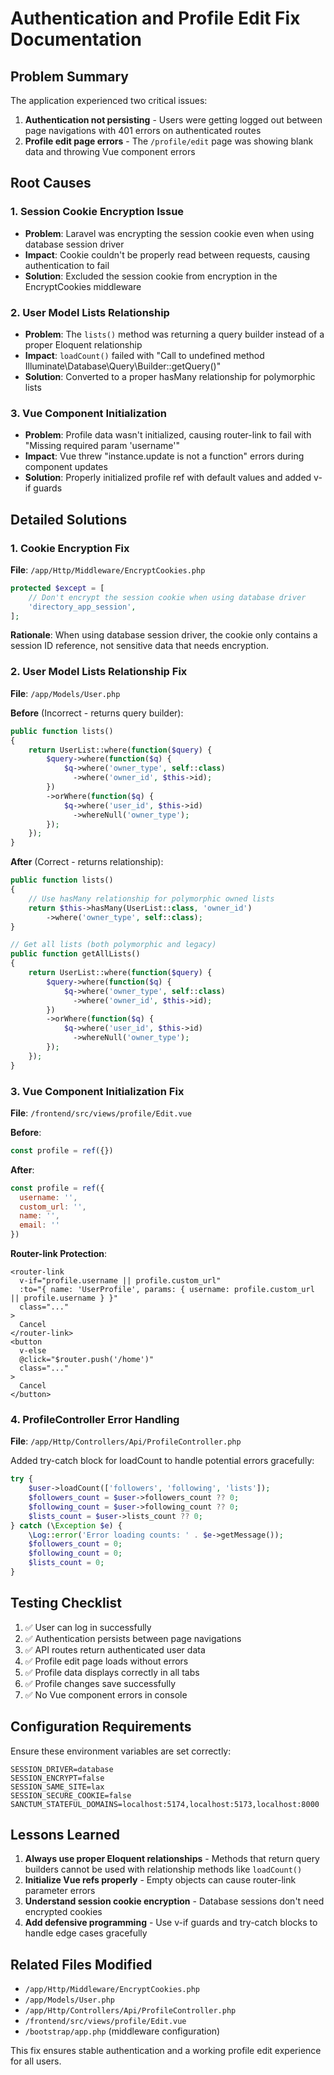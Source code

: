 # Authentication and Profile Edit Fix Documentation

## Problem Summary

The application experienced two critical issues:
1. **Authentication not persisting** - Users were getting logged out between page navigations with 401 errors on authenticated routes
2. **Profile edit page errors** - The `/profile/edit` page was showing blank data and throwing Vue component errors

## Root Causes

### 1. Session Cookie Encryption Issue
- **Problem**: Laravel was encrypting the session cookie even when using database session driver
- **Impact**: Cookie couldn't be properly read between requests, causing authentication to fail
- **Solution**: Excluded the session cookie from encryption in the EncryptCookies middleware

### 2. User Model Lists Relationship
- **Problem**: The `lists()` method was returning a query builder instead of a proper Eloquent relationship
- **Impact**: `loadCount()` failed with "Call to undefined method Illuminate\Database\Query\Builder::getQuery()"
- **Solution**: Converted to a proper hasMany relationship for polymorphic lists

### 3. Vue Component Initialization
- **Problem**: Profile data wasn't initialized, causing router-link to fail with "Missing required param 'username'"
- **Impact**: Vue threw "instance.update is not a function" errors during component updates
- **Solution**: Properly initialized profile ref with default values and added v-if guards

## Detailed Solutions

### 1. Cookie Encryption Fix

**File**: `/app/Http/Middleware/EncryptCookies.php`
```php
protected $except = [
    // Don't encrypt the session cookie when using database driver
    'directory_app_session',
];
```

**Rationale**: When using database session driver, the cookie only contains a session ID reference, not sensitive data that needs encryption.

### 2. User Model Lists Relationship Fix

**File**: `/app/Models/User.php`

**Before** (Incorrect - returns query builder):
```php
public function lists()
{
    return UserList::where(function($query) {
        $query->where(function($q) {
            $q->where('owner_type', self::class)
              ->where('owner_id', $this->id);
        })
        ->orWhere(function($q) {
            $q->where('user_id', $this->id)
              ->whereNull('owner_type');
        });
    });
}
```

**After** (Correct - returns relationship):
```php
public function lists()
{
    // Use hasMany relationship for polymorphic owned lists
    return $this->hasMany(UserList::class, 'owner_id')
        ->where('owner_type', self::class);
}

// Get all lists (both polymorphic and legacy)
public function getAllLists()
{
    return UserList::where(function($query) {
        $query->where(function($q) {
            $q->where('owner_type', self::class)
              ->where('owner_id', $this->id);
        })
        ->orWhere(function($q) {
            $q->where('user_id', $this->id)
              ->whereNull('owner_type');
        });
    });
}
```

### 3. Vue Component Initialization Fix

**File**: `/frontend/src/views/profile/Edit.vue`

**Before**:
```javascript
const profile = ref({})
```

**After**:
```javascript
const profile = ref({
  username: '',
  custom_url: '',
  name: '',
  email: ''
})
```

**Router-link Protection**:
```vue
<router-link
  v-if="profile.username || profile.custom_url"
  :to="{ name: 'UserProfile', params: { username: profile.custom_url || profile.username } }"
  class="..."
>
  Cancel
</router-link>
<button
  v-else
  @click="$router.push('/home')"
  class="..."
>
  Cancel
</button>
```

### 4. ProfileController Error Handling

**File**: `/app/Http/Controllers/Api/ProfileController.php`

Added try-catch block for loadCount to handle potential errors gracefully:
```php
try {
    $user->loadCount(['followers', 'following', 'lists']);
    $followers_count = $user->followers_count ?? 0;
    $following_count = $user->following_count ?? 0;
    $lists_count = $user->lists_count ?? 0;
} catch (\Exception $e) {
    \Log::error('Error loading counts: ' . $e->getMessage());
    $followers_count = 0;
    $following_count = 0;
    $lists_count = 0;
}
```

## Testing Checklist

1. ✅ User can log in successfully
2. ✅ Authentication persists between page navigations
3. ✅ API routes return authenticated user data
4. ✅ Profile edit page loads without errors
5. ✅ Profile data displays correctly in all tabs
6. ✅ Profile changes save successfully
7. ✅ No Vue component errors in console

## Configuration Requirements

Ensure these environment variables are set correctly:
```env
SESSION_DRIVER=database
SESSION_ENCRYPT=false
SESSION_SAME_SITE=lax
SESSION_SECURE_COOKIE=false
SANCTUM_STATEFUL_DOMAINS=localhost:5174,localhost:5173,localhost:8000
```

## Lessons Learned

1. **Always use proper Eloquent relationships** - Methods that return query builders cannot be used with relationship methods like `loadCount()`
2. **Initialize Vue refs properly** - Empty objects can cause router-link parameter errors
3. **Understand session cookie encryption** - Database sessions don't need encrypted cookies
4. **Add defensive programming** - Use v-if guards and try-catch blocks to handle edge cases gracefully

## Related Files Modified

- `/app/Http/Middleware/EncryptCookies.php`
- `/app/Models/User.php`
- `/app/Http/Controllers/Api/ProfileController.php`
- `/frontend/src/views/profile/Edit.vue`
- `/bootstrap/app.php` (middleware configuration)

This fix ensures stable authentication and a working profile edit experience for all users.